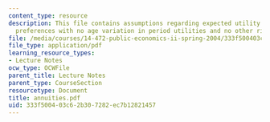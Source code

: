 ```yaml
---
content_type: resource
description: This file contains assumptions regarding expected utility of additive
  preferences with no age variation in period utilities and no other risks.
file: /media/courses/14-472-public-economics-ii-spring-2004/333f500403c62b307282ec7b12821457_annuities.pdf
file_type: application/pdf
learning_resource_types:
- Lecture Notes
ocw_type: OCWFile
parent_title: Lecture Notes
parent_type: CourseSection
resourcetype: Document
title: annuities.pdf
uid: 333f5004-03c6-2b30-7282-ec7b12821457
---
```

